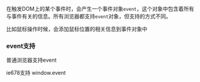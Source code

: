 在触发DOM上的某个事件时，会产生一个事件对象`event`，这个对象中包含着所有与事件有关的信息。所有浏览器都支持`event`对象，但支持的方式不同。 

比如鼠标操作时候，会添加鼠标位置的相关信息到事件对象中

### event支持
普通浏览器支持event

ie678支持 window.event

